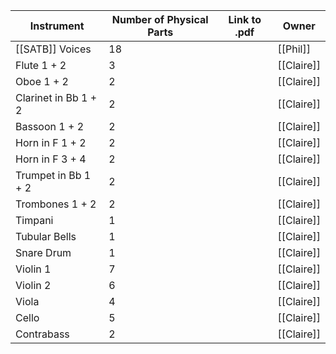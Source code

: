 | Instrument           | Number of Physical Parts | Link to .pdf | Owner      |
| -------------------- | ------------------------ | ------------ | ---------- |
| [[SATB]] Voices      | 18                       |              | [[Phil]]   |
| Flute 1 + 2          | 3                        |              | [[Claire]] |
| Oboe 1 + 2           | 2                        |              | [[Claire]] |
| Clarinet in Bb 1 + 2 | 2                        |              | [[Claire]] |
| Bassoon 1 + 2        | 2                        |              | [[Claire]] |
| Horn in F 1 + 2      | 2                        |              | [[Claire]] |
| Horn in F 3 + 4      | 2                        |              | [[Claire]] |
| Trumpet in Bb 1 + 2  | 2                        |              | [[Claire]] |
| Trombones 1 + 2      | 2                        |              | [[Claire]] |
| Timpani              | 1                        |              | [[Claire]] |
| Tubular Bells        | 1                        |              | [[Claire]] |
| Snare Drum           | 1                        |              | [[Claire]] |
| Violin 1             | 7                        |              | [[Claire]] |
| Violin 2             | 6                        |              | [[Claire]] |
| Viola                | 4                        |              | [[Claire]] |
| Cello                | 5                        |              | [[Claire]] |
| Contrabass           | 2                        |              | [[Claire]] |

